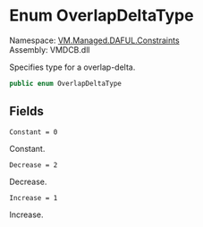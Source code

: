 # Enum OverlapDeltaType

Namespace: [VM.Managed.DAFUL.Constraints](VM.Managed.DAFUL.Constraints.md)  
Assembly: VMDCB.dll  

Specifies type for a overlap-delta.

```csharp
public enum OverlapDeltaType
```

## Fields

`Constant = 0` 

Constant.



`Decrease = 2` 

Decrease.



`Increase = 1` 

Increase.





